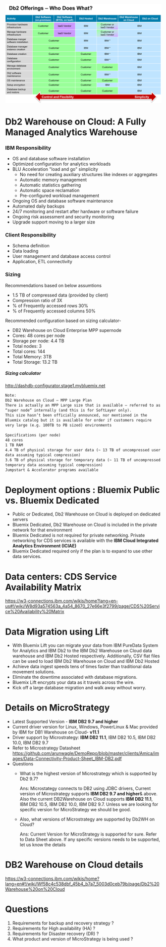 
<img src="https://github.com/arunwagle/DemoRepo/blob/master/clients/Amica/images/DB2%20Offerings.png">

# Db2 Warehouse on Cloud: A Fully Managed Analytics Warehouse
### IBM Responsibility
- OS and database software installation
- Optimized configuration for analytics workloads
- BLU Acceleration "load and go" simplicity
  - No need for creating auxiliary structures like indexes or aggregates
  - Automatic memory management
  - Automatic statistics gathering
  - Automatic space reclamation
  - Pre-configured workload management
- Ongoing OS and database software maintenance 
- Automated daily backups
- 24/7 monitoring and restart after hardware or software failure
- Ongoing risk assessment and security monitoring
- Upgrade support moving to a larger size

### Client Responsibility
- Schema definition
- Data loading
- User management and database access control
- Application, ETL connectivity


### Sizing
Recommendations based on below assumtions
- 1.5 TB of compressed data (provided by client)
- Compression ratio of 3X
- % of Frequently accessed rows 30%
- % of Frequently accessed columns 50%

Recommended configuration based on sizing calculator- 
- DB2 Warehouse on Cloud Enterprise MPP supernode
- Cores: 48 cores per node
- Storage per node: 4.4 TB
- Total nodes: 3
- Total cores: 144
- Total Memory: 3TB
- Total Storage: 13.2 TB

##### Sizing calculator
http://dashdb-configurator.stage1.mybluemix.net
```
Note:
Db2 Warehouse on Cloud – MPP Large Plan
There is actually an MPP Large size that is available – referred to as “super node” internally (and this is for SoftLayer only).
This size hasn’t been officially announced, nor mentioned in the Bluemix catalog but it is available for order if customers require very large (e.g. 100TB to PB sized) environments

Specifications (per node)
48 cores
1 TB RAM
4.4 TB of physical storage for user data (~ 13 TB of uncompressed user data assuming typical compression)
3.6 TB of physical storage for temporary data (~ 11 TB of uncompressed temporary data assuming typical compression)
Jumpstart & Accelerator programs available

```

# Deployment options : Bluemix Public vs. Bluemix Dedicated

- Public or Dedicated, Db2 Warehouse on Cloud is deployed on dedicated servers
- Bluemix Dedicated, Db2 Warehouse on Cloud is included in the private network for that environment
- Bluemix Dedicated is not required for private networking. Private networking for CDS services is available with the **IBM Cloud Integrated Analytics Environment (ICIAE)**
- Bluemix Dedicated required only if the plan is to expand to use other data services. 


# Data centers: CDS Service Availability Matrix
https://w3-connections.ibm.com/wikis/home?lang=en-us#!/wiki/W8d93a574563a_4a54_8670_27e66e3f2799/page/CDS%20Service%20Availability%20Matrix

# Data Migration using Lift
- With Bluemix Lift you can migrate your data from IBM PureData System for Analytics and IBM Db2 to the IBM Db2 Warehouse on Cloud data warehouse and IBM Db2 Hosted respectively. Additionally, CSV flat files can be used to load IBM Db2 Warehouse on Cloud and IBM Db2 Hosted
- Achieve data ingest speeds tens of times faster than traditional data movement solutions.
- Eliminate the downtime associated with database migrations.
- Bluemix Lift encrypts your data as it travels across the wire.
- Kick off a large database migration and walk away without worry.

# Details on MicroStrategy
- Latest Supported Version - **IBM DB2 9.7 and higher**
- Current driver version for Linux, Windows, PowerLinux & Mac provided by IBM for DB1 Warehouse on Cloud- **v11.1**
- Driver support by Microstrategy: **IBM DB2 11.1**, IBM DB2 10.5, IBM DB2 10.0, IBM DB2 9.7
- Refer to Microstrategy Datasheet https://github.com/arunwagle/DemoRepo/blob/master/clients/Amica/images/Data-Connectivity-Product-Sheet_IBM-DB2.pdf
- Questions
  - What is the highest version of Microstrategy which is supported by Db2 9.7?
    
    Ans: Microstategy connects to DB2 using JDBC drivers, Current version of Microstrategy supports **IBM DB2 9.7 and higher**& above. Also the current DB2Warehouse on Cloud supports **IBM DB2 11.1**, IBM DB2 10.5, IBM DB2 10.0, IBM DB2 9.7. Unless we are looking for specific version for MicroStrategy we should be good.
  - Also, what versions of Microstrategy are supported by Db2WH on Cloud?
    
    Ans: Current Version for MicroStrategy is supported for sure. Refer to Data Sheet above. If any specific versions needs to be supported, let us know the details

# DB2 Warehouse on Cloud details
https://w3-connections.ibm.com/wikis/home?lang=en#!/wiki/Wf58c4c538dbf_45b4_b7a7_5003d0ceb79b/page/Db2%20Warehouse%20on%20Cloud

# Questions
1. Requirements for backup and recovery strategy ?
2. Requirements for High availability (HA) ?
3. Requirements for Disaster recovery (DR) ?
4. What product and version of MicroStrategy is being used ? 


